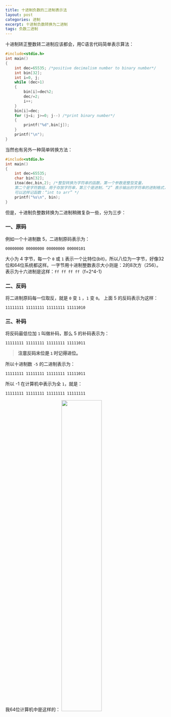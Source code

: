 ```yaml
---
title: 十进制负数的二进制表示法
layout: post
categories: 进制
excerpt: 十进制负数转换为二进制
tags: 负数二进制
---
```

十进制转正整数转二进制应该都会，用C语言代码简单表示算法：
``` c
#include<stdio.h>
int main()
{
	int dec=65535; /*positive decimalism number to binary number*/
	int bin[32];
	int i=0, j;
	while (dec>1)
	{
		bin[i]=dec%2;
		dec/=2;
		i++;
	}
	bin[i]=dec;
	for (j=i; j>=0; j--) /*print binary number*/
	{
		printf("%d",bin[j]); 
	}
	printf("\n");
}
```
当然也有另外一种简单转换方法：
``` c
#include<stdio.h>
int main()
{
	int dec=65535;
	char bin[32];
	itoa(dec,bin,2); /*整型转换为字符串的函数，第一个参数是整型变量，
	第二个是字符数组，用于存放字符串，第三个是进制，“2” 表示输出的字符串的进制格式，
	可以这样记函数：“int to arr” */
	printf("%s\n", bin);
}
```
但是，十进制负整数转换为二进制稍微复杂一些，分为三步：
### 一、原码
例如一个十进制数 5，二进制原码表示为：

`00000000 00000000 00000000 00000101`

大小为 4 字节，每一个 `0` 或  `1` 表示一个比特位(bit)，所以八位为一字节，好像32位和64位系统都这样。一字节用十进制整数表示大小则是：2的8次方（256）。
表示为十六进制是这样：`ff ff ff ff`（f=2^4-1）
###  二、反码
将二进制原码每一位取反，就是 `0` 变 `1` ，`1` 变 `0`。
上面 5 的反码表示为这样：

`11111111 11111111 11111111 11111010`
### 三、补码
将反码最低位加 `1` 叫做补码，那么 5 的补码表示为：

`11111111 11111111 11111111 11111011`

>**注意反码末位是 `1` 时记得进位。**

所以十进制数 `-5` 的二进制表示为： 

`11111111 11111111 11111111 11111011`

所以 -1 在计算机中表示为全 `1`，就是：

`11111111 11111111 11111111 11111111`

我64位计算机中是这样的：
<img src="https://img-blog.csdn.net/20180404111248861?watermark/2/text/aHR0cHM6Ly9ibG9nLmNzZG4ubmV0L0tOSUdIX1lVTg==/font/5a6L5L2T/fontsize/400/fill/I0JBQkFCMA==/dissolve/70" width=50%>